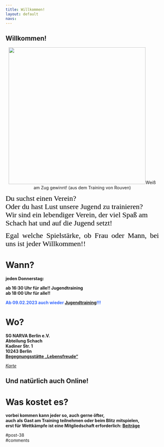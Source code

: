 ```yaml
---
title: Willkommen! 
layout: default
navs:
---
```

<div class="post-38 page type-page status-publish hentry" id="post-38">
<h2 class="entry-title">Willkommen!</h2>
<div class="entry-content">
<p style="text-align: center;"><a href="https://www.narva-schach.de/wordpress/wp-content/uploads/2023/01/startseite_202301.jpg"><img alt="" class="aligncenter wp-image-10593" decoding="async" sizes="(max-width: 725px) 100vw, 725px" src="https://www.narva-schach.de/wordpress/wp-content/uploads/2023/01/startseite_202301.jpg" srcset="https://www.narva-schach.de/wordpress/wp-content/uploads/2023/01/startseite_202301.jpg 725w, https://www.narva-schach.de/wordpress/wp-content/uploads/2023/01/startseite_202301-298x300.jpg 298w, https://www.narva-schach.de/wordpress/wp-content/uploads/2023/01/startseite_202301-150x150.jpg 150w, https://www.narva-schach.de/wordpress/wp-content/uploads/2023/01/startseite_202301-144x144.jpg 144w" width="450"/></a>Weiß am Zug gewinnt! (aus dem Training von Rouven)</p>
<p><span style="color: #000000;"><span style="font-family: AR ESSENCE,serif;"><span style="font-size: x-large;">Du suchst einen Verein?<br/>
Oder du hast Lust unsere Jugend zu trainieren?<br/>
Wir sind ein lebendiger Verein, der viel Spaß am Schach hat und auf die Jugend setzt!</span></span></span></p>
<p align="JUSTIFY"><span style="color: #000000;"><span style="font-family: AR ESSENCE,serif;"><span style="font-size: x-large;">Egal welche Spielstärke, ob Frau oder Mann, bei uns ist jeder Willkommen!!<br/>
</span></span></span></p>
<h1><b>Wann?</b></h1>
<p><b>jeden Donnerstag:</b></p>
<p><b>ab 16:30 Uhr für alle!! Jugendtraining</b><br/>
<b>ab 18:00 Uhr für alle!!</b></p>
<p><strong><span style="color: #3366ff;">Ab 09.02.2023 auch wieder <a href="https://www.narva-schach.de/wordpress/jugend/">Jugendtraining</a>!!!</span></strong></p>
<h1><strong>Wo?</strong></h1>
<p><b>SG NARVA Berlin e.V.<br/>
Abteilung Schach<br/>
Kadiner Str. 1<br/>
10243 Berlin<br/>
<a class="link" href="http://falckensteinstrasse.de/kadiner.htm" rel="noopener noreferrer" target="_blank" title='Externe Adresse "http://falckensteinstrasse.de/kadiner.htm" aufrufen'>Begegnungsstätte „Lebensfreude“</a></b><br/>
<i class="contentitalic"></i></p>
<p><a href="http://www.openstreetmap.org/?mlat=52.51523&amp;mlon=13.451&amp;zoom=17&amp;layers=B000FTF" rel="noopener noreferrer" target="_blank"><i class="contentitalic">Karte</i></a></p>
<h2><strong>Und natürlich auch Online!</strong></h2>
<h1><b>Was kostet es?</b></h1>
<p><b>vorbei kommen kann jeder so, auch gerne öfter,<br/>
auch als Gast am Training teilnehmen oder beim Blitz mitspielen,<br/>
erst für Wettkämpfe ist eine Mitgliedschaft erforderlich: <a href="http://www.narva-schach.de/wordpress/turniere/">Beiträge</a></b></p>
</div><!-- .entry-content -->
</div> #post-38 
<div id="comments">
</div> #comments 
